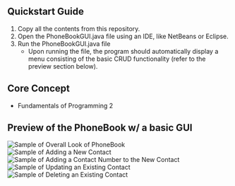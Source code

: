 ## Quickstart Guide
1. Copy all the contents from this repository.
2. Open the PhoneBookGUI.java file using an IDE, like NetBeans or Eclipse.
3. Run the PhoneBookGUI.java file
   - Upon running the file, the program should automatically display a menu consisting of the basic CRUD functionality (refer to the preview section below).

## Core Concept
- Fundamentals of Programming 2

## Preview of the PhoneBook w/ a basic GUI
![Sample of Overall Look of PhoneBook](https://github.com/Shojiyao12/GUI-PhoneBook/assets/90734662/ad210791-eb6d-473a-92ed-b38093ef3f91)
![Sample of Adding a New Contact](https://github.com/Shojiyao12/GUI-PhoneBook/assets/90734662/09c4f2d9-57b2-4c19-a816-990a3ab68b19)
![Sample of Adding a Contact Number to the New Contact](https://github.com/Shojiyao12/GUI-PhoneBook/assets/90734662/f8101b3e-081e-4bdf-867c-090aba848d9f)
![Sample of Updating an Existing Contact](https://github.com/Shojiyao12/GUI-PhoneBook/assets/90734662/de0741a7-753f-474e-bbca-1f2b84c0d101)
![Sample of Deleting an Existing Contact](https://github.com/Shojiyao12/GUI-PhoneBook/assets/90734662/1ad2af24-c75f-4c70-aec6-e7f7e6b17287)


